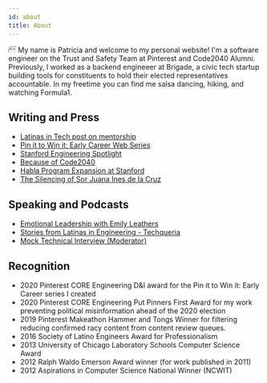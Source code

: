 ```yaml
---
id: about
title: About
---
```

![Cat waving hi](./assets/wave_hi.png#inline) My name is Patricia and welcome to my personal website! I'm a software engineer on the Trust and Safety Team at Pinterest and Code2040 Alumni. Previously, I worked as a backend engineeer at Brigade, a civic tech startup building tools for constituents to hold their elected representatives accountable. In my freetime you can find me salsa dancing, hiking, and watching Formula1.

## Writing and Press
- [Latinas in Tech post on mentorship](https://latinasintech.org/pinterests-patricia-perozo-on-being-pin-it-to-win-it-and-mentoring-a-new-generation-of-tech-talent/)
- [Pin it to Win it: Early Career Web Series](https://medium.com/pinclusion-posts/pin-it-to-win-it-early-career-web-series-7942c2bd7509)
- [Stanford Engineering Spotlight](https://engineering.stanford.edu/spotlight/patricia-perozo)
- [Because of Code2040](https://medium.com/code-2040/guest-post-because-of-code2040-1be4db2ead19)
- [Habla Program Expansion at Stanford](https://www.stanforddaily.com/2017/03/16/union-seeks-habla-expansion-questions-university-commitment/)
- [The Silencing of Sor Juana Ines de la Cruz](https://www.yumpu.com/en/document/read/11504588/silencing-of-sor-juana-ines-de-la-cruz-the-national-history-club)

## Speaking and Podcasts
- [Emotional Leadership with Emily Leathers](https://exceptional.vision/podcast/confidence-the-model-with-patricia-perozo/)
- [Stories from Latinas in Engineering - Techqueria](https://www.youtube.com/watch?v=RldS-Xv1e0c)
- [Mock Technical Interview (Moderator)](https://www.youtube.com/watch?v=i4OLRszeWZg)

## Recognition

- 2020 Pinterest CORE Engineering D&I award for the Pin it to Win it: Early Career series I created
- 2020 Pinterest CORE Engineering Put Pinners First Award for my work preventing political misinformation ahead of the 2020 election
- 2019 Pinterest Makeathon Hammer and Tongs Winner for filtering reducing confirmed racy content from content review queues.
- 2016 Society of Latino Engineers Award for Professionalism
- 2013 University of Chicago Laboratory Schools Computer Science Award
- 2012 Ralph Waldo Emerson Award winner (for work published in 2011)
- 2012 Aspirations in Computer Science National Winner (NCWIT)
